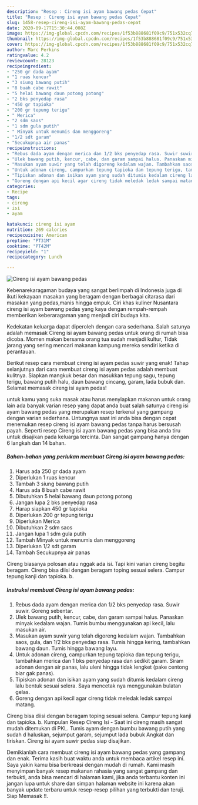 ```yaml
---
description: "Resep : Cireng isi ayam bawang pedas Cepat"
title: "Resep : Cireng isi ayam bawang pedas Cepat"
slug: 1458-resep-cireng-isi-ayam-bawang-pedas-cepat
date: 2020-09-17T15:30:44.008Z
image: https://img-global.cpcdn.com/recipes/1f53b888681f09c9/751x532cq70/cireng-isi-ayam-bawang-pedas-foto-resep-utama.jpg
thumbnail: https://img-global.cpcdn.com/recipes/1f53b888681f09c9/751x532cq70/cireng-isi-ayam-bawang-pedas-foto-resep-utama.jpg
cover: https://img-global.cpcdn.com/recipes/1f53b888681f09c9/751x532cq70/cireng-isi-ayam-bawang-pedas-foto-resep-utama.jpg
author: Marc Perkins
ratingvalue: 4.2
reviewcount: 28123
recipeingredient:
- "250 gr dada ayam"
- "1 ruas kencur"
- "3 siung bawang putih"
- "8 buah cabe rawit"
- "5 helai bawang daun potong potong"
- "2 bks penyedap rasa"
- "450 gr tapioka"
- "200 gr tepung terigu"
- " Merica"
- "2 sdm saos"
- "1 sdm gula putih"
- " Minyak untuk menumis dan menggoreng"
- "1/2 sdt garam"
- "Secukupnya air panas"
recipeinstructions:
- "Rebus dada ayam dengan merica dan 1/2 bks penyedap rasa. Suwir suwir. Goreng sebentar."
- "Ulek bawang putih, kencur, cabe, dan garam sampai halus. Panaskan minyak kedalam wajan. Tumis bumbu menggunakan api kecil, lalu masukan air."
- "Masukan ayam suwir yang telah digoreng kedalam wajan. Tambahkan saos, gula, dan 1/2 bks penyedap rasa. Tumis hingga kering, tambahkan bawang daun. Tumis hingga bawang layu."
- "Untuk adonan cireng, campurkan tepung tapioka dan tepung terigu, tambahkan merica dan 1 bks penyedap rasa dan sedikit garam. Siram adonan dengan air panas, lalu uleni hingga tidak lengket (pake centong biar gak panas)."
- "Tipiskan adonan dan isikan ayam yang sudah ditumis kedalam cireng lalu bentuk sesuai selera. Saya mencetak nya menggunakan bulatan gelas."
- "Goreng dengan api kecil agar cireng tidak meledak ledak sampai matang."
categories:
- Recipe
tags:
- cireng
- isi
- ayam

katakunci: cireng isi ayam 
nutrition: 269 calories
recipecuisine: American
preptime: "PT31M"
cooktime: "PT42M"
recipeyield: "1"
recipecategory: Lunch

---
```



![Cireng isi ayam bawang pedas](https://img-global.cpcdn.com/recipes/1f53b888681f09c9/751x532cq70/cireng-isi-ayam-bawang-pedas-foto-resep-utama.jpg)

Kebenarekaragaman budaya yang sangat berlimpah di Indonesia juga di ikuti kekayaan masakan yang beragam dengan berbagai citarasa dari masakan yang pedas,manis hingga empuk. Ciri khas kuliner Nusantara cireng isi ayam bawang pedas yang kaya dengan rempah-rempah memberikan keberaragaman yang menjadi ciri budaya kita.


Kedekatan keluarga dapat diperoleh dengan cara sederhana. Salah satunya adalah memasak Cireng isi ayam bawang pedas untuk orang di rumah bisa dicoba. Momen makan bersama orang tua sudah menjadi kultur, Tidak jarang yang sering mencari makanan kampung mereka sendiri ketika di perantauan.

Berikut resep cara membuat cireng isi ayam pedas suwir yang enak! Tahap selanjutnya dari cara membuat cireng isi ayam pedas adalah membuat kulitnya. Siapkan mangkuk besar dan masukkan tepung sagu, tepung terigu, bawang putih halu, daun bawang cincang, garam, lada bubuk dan. Selamat memasak cireng isi ayam pedas!

untuk kamu yang suka masak atau harus menyiapkan makanan untuk orang lain ada banyak varian resep yang dapat anda buat salah satunya cireng isi ayam bawang pedas yang merupakan resep terkenal yang gampang dengan varian sederhana. Untungnya saat ini anda bisa dengan cepat menemukan resep cireng isi ayam bawang pedas tanpa harus bersusah payah.
Seperti resep Cireng isi ayam bawang pedas yang bisa anda tiru untuk disajikan pada keluarga tercinta. Dan sangat gampang hanya dengan 6 langkah dan 14 bahan.


<!--inarticleads1-->

##### Bahan-bahan yang perlukan membuat Cireng isi ayam bawang pedas:

1. Harus ada 250 gr dada ayam
1. Diperlukan 1 ruas kencur
1. Tambah 3 siung bawang putih
1. Harus ada 8 buah cabe rawit
1. Dibutuhkan 5 helai bawang daun potong potong
1. Jangan lupa 2 bks penyedap rasa
1. Harap siapkan 450 gr tapioka
1. Diperlukan 200 gr tepung terigu
1. Diperlukan  Merica
1. Dibutuhkan 2 sdm saos
1. Jangan lupa 1 sdm gula putih
1. Tambah  Minyak untuk menumis dan menggoreng
1. Diperlukan 1/2 sdt garam
1. Tambah Secukupnya air panas


Cireng biasanya polosan atau nggak ada isi. Tapi kini varian cireng begitu beragam. Cireng bisa diisi dengan beragam toping sesuai selera. Campur tepung kanji dan tapioka. b. 

<!--inarticleads2-->

##### Instruksi membuat  Cireng isi ayam bawang pedas:

1. Rebus dada ayam dengan merica dan 1/2 bks penyedap rasa. Suwir suwir. Goreng sebentar.
1. Ulek bawang putih, kencur, cabe, dan garam sampai halus. Panaskan minyak kedalam wajan. Tumis bumbu menggunakan api kecil, lalu masukan air.
1. Masukan ayam suwir yang telah digoreng kedalam wajan. Tambahkan saos, gula, dan 1/2 bks penyedap rasa. Tumis hingga kering, tambahkan bawang daun. Tumis hingga bawang layu.
1. Untuk adonan cireng, campurkan tepung tapioka dan tepung terigu, tambahkan merica dan 1 bks penyedap rasa dan sedikit garam. Siram adonan dengan air panas, lalu uleni hingga tidak lengket (pake centong biar gak panas).
1. Tipiskan adonan dan isikan ayam yang sudah ditumis kedalam cireng lalu bentuk sesuai selera. Saya mencetak nya menggunakan bulatan gelas.
1. Goreng dengan api kecil agar cireng tidak meledak ledak sampai matang.


Cireng bisa diisi dengan beragam toping sesuai selera. Campur tepung kanji dan tapioka. b. Kumpulan Resep Cireng Isi - Saat ini cireng masih sangat mudah ditemukan di PKL. Tumis ayam dengan bumbu bawang putih yang sudah d haluskan, sejumput garam, sejumput lada bubuk Angkat dan tiriskan. Cireng isi ayam suwir pedas siap disajikan. 

Demikianlah cara membuat cireng isi ayam bawang pedas yang gampang dan enak. Terima kasih buat waktu anda untuk membaca artikel resep ini. Saya yakin kamu bisa berkreasi dengan mudah di rumah. Kami masih menyimpan banyak resep makanan rahasia yang sangat gampang dan terbukti, anda bisa mencari di halaman kami, jika anda terbantu konten ini jangan lupa untuk share dan simpan halaman website ini karena akan banyak update terbaru untuk resep-resep pilihan yang terbukti dan teruji. Siap Memasak !!. 

